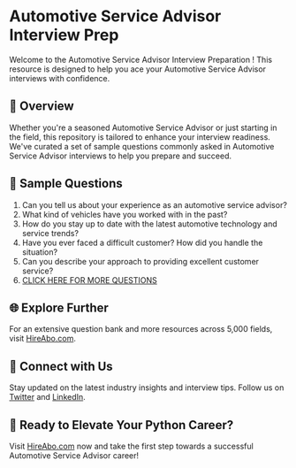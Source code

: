 # Automotive Service Advisor Interview Prep

Welcome to the Automotive Service Advisor Interview Preparation ! This resource is designed to help you ace your Automotive Service Advisor interviews with confidence.

## 🚀 Overview

Whether you're a seasoned Automotive Service Advisor or just starting in the field, this repository is tailored to enhance your interview readiness. We've curated a set of sample questions commonly asked in Automotive Service Advisor interviews to help you prepare and succeed.

## 📝 Sample Questions

1. Can you tell us about your experience as an automotive service advisor?
2. What kind of vehicles have you worked with in the past?
3. How do you stay up to date with the latest automotive technology and service trends?
4. Have you ever faced a difficult customer? How did you handle the situation?
5. Can you describe your approach to providing excellent customer service?
6. [CLICK HERE FOR MORE QUESTIONS](https://hireabo.com/job/12_4_8/Automotive%20Service%20Advisor)

## 🌐 Explore Further

For an extensive question bank and more resources across 5,000 fields, visit [HireAbo.com](https://www.hireabo.com).

## 📱 Connect with Us

Stay updated on the latest industry insights and interview tips. Follow us on [Twitter](https://twitter.com/hireabo) and [LinkedIn](https://www.linkedin.com/in/hire-abo-3609972a8/).

## 🚀 Ready to Elevate Your Python Career?

Visit [HireAbo.com](https://www.hireabo.com) now and take the first step towards a successful Automotive Service Advisor career!